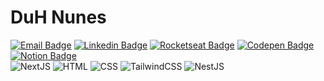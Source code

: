 # DuH Nunes

[![Email Badge](https://img.shields.io/badge/-duhnunes.dev@gmail.com-000000?style=flat-square&labelColor=000000&logo=gmail&logoColor=white&link=mailto:duhnunes.dev@gmail.com)](mailto:duhnunes.dev@gmail.com)
[![Linkedin Badge](https://img.shields.io/badge/-duhnunes-000000?style=flat-square&labelColor=000000&logo=linkedin&logoColor=white&link=https://linkedin.com/in/duhnunes/)](https://linkedin.com/in/duhnunes/)
[![Rocketseat Badge](https://img.shields.io/badge/-duhnunes-000000?style=flat-square&labelColor=000000&logo=rocket&logoColor=white&link=https://app.rocketseat.com.br/me/duhnunes)](https://app.rocketseat.com.br/me/duhnunes)
[![Codepen Badge](https://img.shields.io/badge/-duhnunes-000000?style=flat-square&labelColor=000000&logo=codepen&logoColor=white&link=https://codepen.io/DuH-Nunes)](https://codepen.io/DuH-Nunes)
[![Notion Badge](https://img.shields.io/badge/-duhnunes-000000?style=flat-square&labelColor=000000&logo=notion&logoColor=white&link=https://duhnunes.notion.site/1610bd79551d807a85cdc2e81cb79316?v=1610bd79551d806cafcd000ccbd3434a&pvs=4)](https://duhnunes.notion.site/1610bd79551d807a85cdc2e81cb79316?v=1610bd79551d806cafcd000ccbd3434a&pvs=4)  
![NextJS](https://img.shields.io/badge/NextJS-000000?style=for-the-badge&logo=next.js&logoColor=white)
![HTML](https://img.shields.io/badge/HTML5-000000?style=for-the-badge&logo=html5&logoColor=white)
![CSS](https://img.shields.io/badge/CSS3-000000?style=for-the-badge&logo=css3&logoColor=white)
![TailwindCSS](https://img.shields.io/badge/Tailwind_CSS-000000?style=for-the-badge&logo=tailwind-css&logoColor=white)
![NestJS](https://img.shields.io/badge/NestJS-000000?style=for-the-badge&logo=nestjs&logoColor=white)
